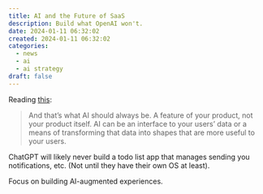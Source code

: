 ```yaml
---
title: AI and the Future of SaaS
description: Build what OpenAI won't.
date: 2024-01-11 06:32:02
created: 2024-01-11 06:32:02
categories:
  - news
  - ai
  - ai strategy
draft: false
---
```

Reading [this](https://thebootstrappedfounder.com/ai-and-the-future-of-saas/):

> And that’s what AI should always be. A feature of your product, not your product itself. AI can be an interface to your users’ data or a means of transforming that data into shapes that are more useful to your users.

ChatGPT will likely never build a todo list app that manages sending you notifications, etc. (Not until they have their own OS at least).

Focus on building AI-augmented experiences.